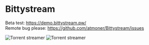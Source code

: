 # Bittystream  

Beta test: https://demo.bittystream.pw/  
Remote bug please: https://github.com/atmoner/Bittystream/issues

![Torrent streamer](http://i.imgur.com/7ew2LPR.png)
![Torrent streamer](http://i.imgur.com/EaRUNwF.png)

